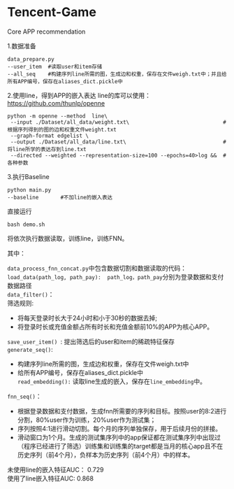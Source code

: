 # Tencent-Game
Core APP recommendation

1.数据准备

```
data_prepare.py 
--user_item  #读取user和item存储
--all_seq    #构建序列line所需的图，生成边和权重，保存在文件weigh.txt中；并且给所有APP编号，保存在aliases_dict.pickle中
```

2.使用line，得到APP的嵌入表达
line的库可以使用：https://github.com/thunlp/openne
```
python -m openne --method  line\
 --input ./Dataset/all_data/weight.txt\                              #根据序列得到的图的边和权重文件weight.txt
 --graph-format edgelist \
 --output ./Dataset/all_data/line.txt\                               #将line所学的表达存到line.txt
 --directed --weighted --representation-size=100 --epochs=40>log &&  #各种参数
```
3.执行Baseline

```
python main.py 
--baseline       #不加line的嵌入表达
```
直接运行
```
bash demo.sh
```
将依次执行数据读取，训练line，训练FNN。

其中：

```data_process_fnn_concat.py```中包含数据切割和数据读取的代码：  
```load_data(path_log, path_pay):  path_log，path_pay```分别为登录数据和支付数据路径  
```data_filter()```：                       
筛选规则:  
* 将每天登录时长大于24小时和小于30秒的数据去掉;  
* 将登录时长或充值金额占所有时长和充值金额前10%的APP为核心APP。

```save_user_item() ```: 提出筛选后的user和item的稀疏特征保存  
```generate_seq()```:                        
* 构建序列line所需的图，生成边和权重，保存在文件weigh.txt中  
* 给所有APP编号，保存在aliases_dict.pickle中  
```read_embedding():```  读取line生成的嵌入，保存在```line_embedding```中。  

```fnn_seq()```：      
* 根据登录数据和支付数据，生成fnn所需要的序列和目标。按照user的8:2进行分割，80%user作为训练，20%user作为测试集；  
* 序列按照4:1进行滑动切割。每个月的序列单独保存，用于后续月份的拼接。  
* 滑动窗口为1个月。生成的测试集序列中的app保证都在测试集序列中出现过（程序已经进行了筛选）训练集和训练集的target都是当月的核心app且不在历史序列（前4个月），负样本为历史序列（前4个月）中的样本。    


未使用line的嵌入特征AUC：   0.729  
使用了line嵌入特征AUC:      0.868  

